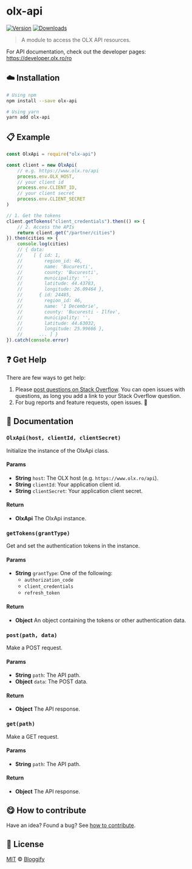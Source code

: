 <!-- Please do not edit this file. Edit the `blah` field in the `package.json` instead. If in doubt, open an issue. -->


# olx-api

 [![Version](https://img.shields.io/npm/v/olx-api.svg)](https://www.npmjs.com/package/olx-api) [![Downloads](https://img.shields.io/npm/dt/olx-api.svg)](https://www.npmjs.com/package/olx-api)

> A module to access the OLX API resources.

For API documentation, check out the developer pages: https://developer.olx.ro/ro

## :cloud: Installation

```sh
# Using npm
npm install --save olx-api

# Using yarn
yarn add olx-api
```


## :clipboard: Example



```js
const OlxApi = require("olx-api")

const client = new OlxApi(
    // e.g. https://www.olx.ro/api
    process.env.OLX_HOST,
    // your client id
    process.env.CLIENT_ID,
    // your client secret
    process.env.CLIENT_SECRET
)

// 1. Get the tokens
client.getTokens("client_credentials").then(() => {
    // 2. Access the APIs
    return client.get("/partner/cities")
}).then(cities => {
    console.log(cities)
    // { data:
    //    [ { id: 1,
    //        region_id: 46,
    //        name: 'Bucuresti',
    //        county: 'Bucuresti',
    //        municipality: '',
    //        latitude: 44.43783,
    //        longitude: 26.09464 },
    //      { id: 24485,
    //        region_id: 46,
    //        name: '1 Decembrie',
    //        county: 'Bucuresti - Ilfov',
    //        municipality: '',
    //        latitude: 44.63032,
    //        longitude: 25.99666 },
    //      ... ] }
}).catch(console.error)
```





## :question: Get Help

There are few ways to get help:

 1. Please [post questions on Stack Overflow](https://stackoverflow.com/questions/ask). You can open issues with questions, as long you add a link to your Stack Overflow question.
 2. For bug reports and feature requests, open issues. :bug:




## :memo: Documentation


### `OlxApi(host, clientId, clientSecret)`
Initialize the instance of the OlxApi class.

#### Params

- **String** `host`: The OLX host (e.g. `https://www.olx.ro/api`).
- **String** `clientId`: Your application client id.
- **String** `clientSecret`: Your application client secret.

#### Return
- **OlxApi** The OlxApi instance.

### `getTokens(grantType)`
Get and set the authentication tokens in the instance.

#### Params

- **String** `grantType`: One of the following:
     - `authorization_code`
     - `client_credentials`
     - `refresh_token`

#### Return
- **Object** An object containing the tokens or other authentication data.

### `post(path, data)`
Make a POST request.

#### Params

- **String** `path`: The API path.
- **Object** `data`: The POST data.

#### Return
- **Object** The API response.

### `get(path)`
Make a GET request.

#### Params

- **String** `path`: The API path.

#### Return
- **Object** The API response.



## :yum: How to contribute
Have an idea? Found a bug? See [how to contribute][contributing].



## :scroll: License

[MIT][license] © [Bloggify][website]

[license]: http://showalicense.com/?fullname=Bloggify%20%3Csupport%40bloggify.org%3E%20(https%3A%2F%2Fbloggify.org)&year=2020#license-mit
[website]: https://bloggify.org
[contributing]: /CONTRIBUTING.md
[docs]: /DOCUMENTATION.md
